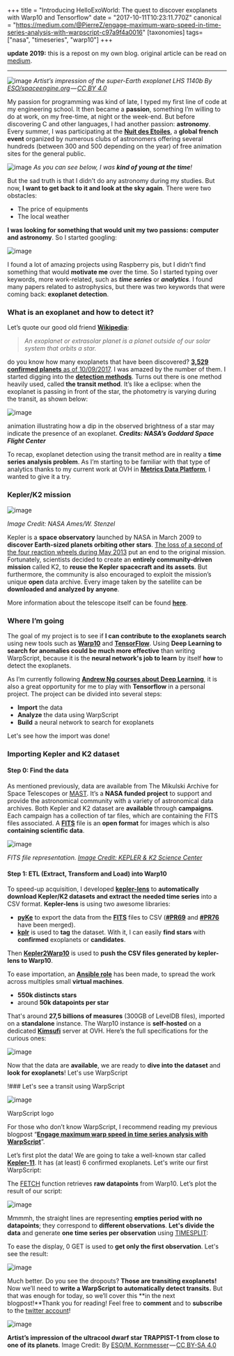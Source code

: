 +++
title = "Introducing HelloExoWorld: The quest to discover exoplanets with Warp10 and Tensorflow"
date = "2017-10-11T10:23:11.770Z"
canonical = "https://medium.com/@PierreZ/engage-maximum-warp-speed-in-time-series-analysis-with-warpscript-c97a9f4a0016"
[taxonomies]
tags= ["nasa", "timeseries", "warp10"]
+++

**update 2019:** this is a repost on my own blog. original article can be read on [medium](https://medium.com/helloexoworld/introducing-helloexoworld-the-quest-to-discover-exoplanets-with-warp10-and-tensorflow-e50f6e669915).

---

![image](/images/introducing-helloexoworld-the-quest-to-discover-exoplanets-with-warp10-and-tensorflow/1.jpeg)
*Artist’s impression of the super-Earth exoplanet LHS 1140b By [ESO/spaceengine.org](https://www.eso.org/public/images/eso1712a/) — [CC BY 4.0](http://creativecommons.org/licenses/by/4.0)*

My passion for programming was kind of late, I typed my first line of code at my engineering school. It then became a **passion**, something I’m willing to do at work, on my free-time, at night or the week-end. But before discovering C and other languages, I had another passion: **astronomy**. Every summer, I was participating at the [**Nuit des Etoiles**](https://www.afastronomie.fr/les-nuits-des-etoiles), a **global french event** organized by numerous clubs of astronomers offering several hundreds (between 300 and 500 depending on the year) of free animation sites for the general public.

![image](/images/introducing-helloexoworld-the-quest-to-discover-exoplanets-with-warp10-and-tensorflow/2.png)
*As you can see below, I was **kind of young at the time**!*

But the sad truth is that I didn’t do any astronomy during my studies. But now, **I want to get back to it and look at the sky again**. There were two obstacles:

* The price of equipments
* The local weather

**I was looking for something that would unit my two passions: computer and astronomy**. So I started googling:

![image](/images/introducing-helloexoworld-the-quest-to-discover-exoplanets-with-warp10-and-tensorflow/3.png)

I found a lot of amazing projects using Raspberry pis, but I didn’t find something that would **motivate me** over the time. So I started typing over keywords, more work-related, such as ***time series*** or ***analytics***. I found many papers related to astrophysics, but there was two keywords that were coming back: **exoplanet detection**.

### What is an exoplanet and how to detect it?

Let’s quote our good old friend [**Wikipedia**](https://en.wikipedia.org/wiki/Exoplanet):
> *An exoplanet or extrasolar planet is a planet outside of our solar system that orbits a star.*

do you know how many exoplanets that have been discovered? [**3,529 confirmed planets** as of 10/09/2017](https://exoplanetarchive.ipac.caltech.edu/). I was amazed by the number of them. I started digging into the [**detection methods**](https://en.wikipedia.org/wiki/Methods_of_detecting_exoplanets). Turns out there is one method heavily used, called **the transit method**. It’s like a eclipse: when the exoplanet is passing in front of the star, the photometry is varying during the transit, as shown below:

![image](/images/introducing-helloexoworld-the-quest-to-discover-exoplanets-with-warp10-and-tensorflow/4.gif)

animation illustrating how a dip in the observed brightness of a star may indicate the presence of an exoplanet. ***Credits: NASA’s Goddard Space Flight Center***

To recap, exoplanet detection using the transit method are in reality a **time series analysis problem**. As I’m starting to be familiar with that type of analytics thanks to my current work at OVH in [**Metrics Data Platform**](https://www.ovh.com/fr/data-platforms/metrics/), I wanted to give it a try.

### Kepler/K2 mission

![image](/images/introducing-helloexoworld-the-quest-to-discover-exoplanets-with-warp10-and-tensorflow/5.jpeg)

*Image Credit: NASA Ames/W. Stenzel*

Kepler is a **space observatory** launched by NASA in March 2009 to **discover Earth-sized planets orbiting other stars**. [The loss of a second of the four reaction wheels during May 2013](https://www.nasa.gov/feature/ames/nasas-k2-mission-the-kepler-space-telescopes-second-chance-to-shine) put an end to the original mission. Fortunately, scientists decided to create an **entirely community-driven mission** called K2, to **reuse the Kepler spacecraft and its assets**. But furthermore, the community is also encouraged to exploit the mission’s unique **open** data archive. Every image taken by the satellite can be **downloaded and analyzed by anyone**.

More information about the telescope itself can be found [**here**](https://keplerscience.arc.nasa.gov/the-kepler-space-telescope.html).

### Where I’m going

The goal of my project is to see if **I can contribute to the exoplanets search** using new tools such as [**Warp10**](http://www.warp10.io) and [**TensorFlow**](https://tensorflow.org/). Using **Deep Learning to search for anomalies could be much more effective** than writing WarpScript, because it is the **neural network&#39;s job to learn** by itself **how** to detect the exoplanets.

As I’m currently following [**Andrew Ng courses about Deep Learning**](https://www.coursera.org/learn/neural-networks-deep-learning), it is also a great opportunity for me to play with **Tensorflow** in a personal project. The project can be divided into several steps:

* **Import** the data
* **Analyze** the data using WarpScript
* **Build** a neural network to search for exoplanets

Let&#39;s see how the import was done!

### Importing Kepler and K2 dataset

#### Step 0: Find the data

As mentioned previously, data are available from The Mikulski Archive for Space Telescopes or [MAST](https://archive.stsci.edu/). It’s a **NASA funded project** to support and provide the astronomical community with a variety of astronomical data archives. Both Kepler and K2 dataset are **available** through **campaigns**. Each campaign has a collection of tar files, which are containing the FITS files associated. A [**FITS**](https://en.wikipedia.org/wiki/FITS) file is an **open format** for images which is also **containing scientific data**.

![image](/images/introducing-helloexoworld-the-quest-to-discover-exoplanets-with-warp10-and-tensorflow/6.png)

*FITS file representation.* [_Image Credit: KEPLER &amp; K2 Science Center_](https://keplerscience.arc.nasa.gov/k2-observing.html)

#### Step 1: ETL (Extract, Transform and Load) into Warp10

To speed-up acquisition, I developed [**kepler-lens**](https://github.com/PierreZ/kepler-lens) to **automatically** **download Kepler/K2 datasets and extract the needed time series** into a CSV format. **Kepler-lens** is using two awesome libraries:

* [**pyKe**](https://github.com/KeplerGO/PyKE) to export the data from the [**FITS**](https://en.wikipedia.org/wiki/FITS) files to CSV ([**#PR69**](https://github.com/KeplerGO/PyKE/pull/69) and [**#PR76**](https://github.com/KeplerGO/PyKE/pull/76)  have been merged).
* [**kplr**](https://github.com/dfm/kplr) is used to **tag** the dataset. With it, I can easily **find stars** with **confirmed** exoplanets or **candidates**.

Then [**Kepler2Warp10**](https://github.com/PierreZ/kepler2warp10) is used to **push the CSV files generated by kepler-lens to Warp10**.

To ease importation, an [**Ansible role**](https://github.com/PierreZ/kepler2warp10-ansible)  has been made, to spread the work across multiples small **virtual machines**.

* **550k distincts stars**
* around **50k datapoints per star**

That&#39;s around **27,5 billions of measures** (300GB of LevelDB files), imported on a **standalone** instance. The Warp10 instance is **self-hosted** on a dedicated [**Kimsufi**](https://www.kimsufi.com/) server at OVH. Here’s the full specifications for the curious ones:

![image](/images/introducing-helloexoworld-the-quest-to-discover-exoplanets-with-warp10-and-tensorflow/7.png)

Now that the data are **available**, we are ready to **dive into the dataset** and **look for exoplanets**! Let&#39;s use WarpScript

!### Let&#39;s see a transit using WarpScript

![image](/images/introducing-helloexoworld-the-quest-to-discover-exoplanets-with-warp10-and-tensorflow/8.png)

WarpScript logo

For those who don’t know WarpScript, I recommend reading my previous blogpost “[**Engage maximum warp speed in time series analysis with WarpScript**](https://medium.com/@PierreZ/engage-maximum-warp-speed-in-time-series-analysis-with-warpscript-c97a9f4a0016)”.

Let’s first plot the data! We are going to take a well-known star called [**Kepler-11**](https://en.wikipedia.org/wiki/Kepler-11). It has (at least) 6 confirmed exoplanets. Let&#39;s write our first WarpScript:

The [FETCH](http://www.warp10.io/reference/functions/function_FETCH) function retrieves **raw datapoints** from Warp10. Let’s plot the result of our script:

![image](/images/introducing-helloexoworld-the-quest-to-discover-exoplanets-with-warp10-and-tensorflow/9.png)

Mmmmh, the straight lines are representing **empties period with no datapoints**; they correspond to **different observations**. **Let&#39;s divide the data** and generate **one time series per observation** using [TIMESPLIT](http://www.warp10.io/reference/functions/function_TIMESPLIT/):

To ease the display, 0 GET is used to **get only the first observation**. Let&#39;s see the result:

![image](/images/introducing-helloexoworld-the-quest-to-discover-exoplanets-with-warp10-and-tensorflow/10.png)

Much better. Do you see the dropouts? **Those are transiting exoplanets!** Now we’ll need to **write a WarpScript to automatically detect transits.** But that was enough for today, so we’ll cover this **in the next blogpost!**Thank you for reading! Feel free to **comment** and to **subscribe** to the [twitter account](https://twitter.com/helloexoworld)!

![image](/images/introducing-helloexoworld-the-quest-to-discover-exoplanets-with-warp10-and-tensorflow/11.jpeg)

**Artist’s impression of the ultracool dwarf star TRAPPIST-1 from close to one of its planets**. Image Credit: By [ESO/M. Kornmesser](http://www.eso.org/public/images/eso1615b/) — [CC BY-SA 4.0](https://creativecommons.org/licenses/by-sa/4.0)
